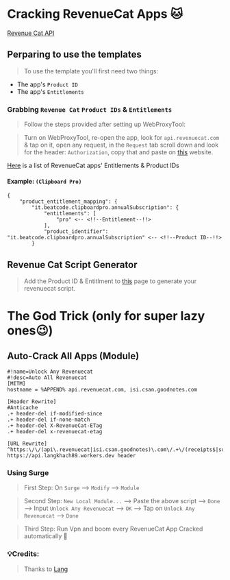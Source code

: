 # Cracking RevenueCat Apps :cat:


[Revenue Cat API](https://www.revenuecat.com/)


## Perparing to use the templates

> To use the template you'll first need two things:
- The app's `Product ID`
- The app's `Entitlements`

### Grabbing `Revenue Cat` `Product IDs` & `Entitlements`

> Follow the steps provided after setting up WebProxyTool:  

> Turn on WebProxyTool, re-open the app, look for `api.revenuecat.com` & tap on it, open any request, in the `Request` tab scroll down and look for the header: `Authorization`, copy that and paste on [this](https://n9dev-dev.github.io/ScriptGenerator/ReqSend/index.html) website.

[Here](https://docs.google.com/spreadsheets/d/1qw_gQDLB42vREe8OE2_JBQXvbidmJI20/edit?usp=sharing&ouid=105008758580906401700&rtpof=true&sd=true) is a list of RevenueCat apps' Entitlements & Product IDs

#### Example: `(Clipboard Pro)`

```
{
	"product_entitlement_mapping": {
		"it.beatcode.clipboardpro.annualSubscription": {
			"entitlements": [
				"pro" <-- <!!--Entitlement--!!>
			],
			"product_identifier": "it.beatcode.clipboardpro.annualSubscription" <-- <!!--Product ID--!!> 
		}
```

## Revenue Cat Script Generator

> Add the Product ID & Entitlment to [this](https://n9dev-dev.github.io/ScriptGenerator/RevenueCat/index.html) page to generate your revenuecat script.



# The God Trick (only for super lazy ones😉)


## Auto-Crack All Apps (Module)

```
#!name=Unlock Any Revenuecat
#!desc=Auto All Revenuecat
[MITM]
hostname = %APPEND% api.revenuecat.com, isi.csan.goodnotes.com

[Header Rewrite]
#Anticache
.+ header-del if-modified-since
.+ header-del if-none-match
.+ header-del X-RevenueCat-ETag
.+ header-del x-revenuecat-etag

[URL Rewrite]
^https:\/\/(api\.revenuecat|isi.csan.goodnotes)\.com\/.+\/(receipts$|subscribers\/[^/]+$|offers$) https://api.langkhach89.workers.dev header
```

### Using Surge
> First Step:
> On `Surge` --> `Modify` --> `Module`

> Second Step:
> `New Local Module...` --> Paste the above script --> `Done` --> Input `Unlock Any Revenuecat` --> `OK` --> Tap on `Unlock Any Revenuecat` --> `Done`

> Third Step:
> Run Vpn and boom every RevenueCat App Cracked automatically 🤣

### 💡Credits:
> Thanks to [Lang](https://t.me/LKTEAM23)